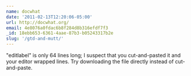 ```yaml
---
name: docwhat
date: '2011-02-13T12:20:06-05:00'
url: http://docwhat.org/
email: 4e8076a0fdac6b8f284d8b316efdf7f3
_id: 18ebb653-6361-4aae-87b3-b05243317b2e
slug: '/gtd-and-mutt/'
---
```


"editlabel" is only 64 lines long; I suspect that you cut-and-pasted it and
your editor wrapped lines. Try downloading the file directly instead of
cut-and-paste.
